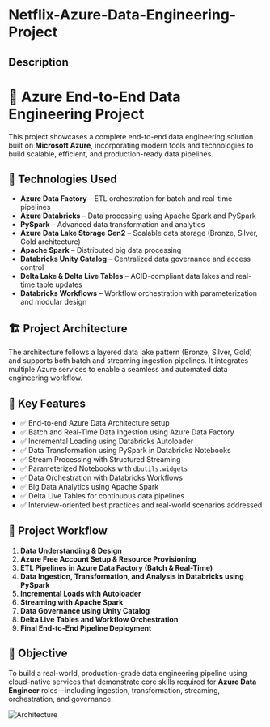 # Netflix-Azure-Data-Engineering-Project
## Description
# 🚀 Azure End-to-End Data Engineering Project

This project showcases a complete end-to-end data engineering solution built on **Microsoft Azure**, incorporating modern tools and technologies to build scalable, efficient, and production-ready data pipelines.

## 🔧 Technologies Used

- **Azure Data Factory** – ETL orchestration for batch and real-time pipelines  
- **Azure Databricks** – Data processing using Apache Spark and PySpark  
- **PySpark** – Advanced data transformation and analytics  
- **Azure Data Lake Storage Gen2** – Scalable data storage (Bronze, Silver, Gold architecture)  
- **Apache Spark** – Distributed big data processing  
- **Databricks Unity Catalog** – Centralized data governance and access control  
- **Delta Lake & Delta Live Tables** – ACID-compliant data lakes and real-time table updates  
- **Databricks Workflows** – Workflow orchestration with parameterization and modular design

## 🏗️ Project Architecture

The architecture follows a layered data lake pattern (Bronze, Silver, Gold) and supports both batch and streaming ingestion pipelines. It integrates multiple Azure services to enable a seamless and automated data engineering workflow.

## 📌 Key Features

- ✅ End-to-end Azure Data Architecture setup  
- ✅ Batch and Real-Time Data Ingestion using Azure Data Factory  
- ✅ Incremental Loading using Databricks Autoloader  
- ✅ Data Transformation using PySpark in Databricks Notebooks  
- ✅ Stream Processing with Structured Streaming  
- ✅ Parameterized Notebooks with `dbutils.widgets`  
- ✅ Data Orchestration with Databricks Workflows  
- ✅ Big Data Analytics using Apache Spark  
- ✅ Delta Live Tables for continuous data pipelines  
- ✅ Interview-oriented best practices and real-world scenarios addressed

## 📂 Project Workflow

1. **Data Understanding & Design**
2. **Azure Free Account Setup & Resource Provisioning**
3. **ETL Pipelines in Azure Data Factory (Batch & Real-Time)**
4. **Data Ingestion, Transformation, and Analysis in Databricks using PySpark**
5. **Incremental Loads with Autoloader**
6. **Streaming with Apache Spark**
7. **Data Governance using Unity Catalog**
8. **Delta Live Tables and Workflow Orchestration**
9. **Final End-to-End Pipeline Deployment**

## 🎯 Objective

To build a real-world, production-grade data engineering pipeline using cloud-native services that demonstrate core skills required for **Azure Data Engineer** roles—including ingestion, transformation, streaming, orchestration, and governance.

![Architecture](https://github.com/user-attachments/assets/d170d1d3-155e-4798-9fa7-c76ffa8197c2)
